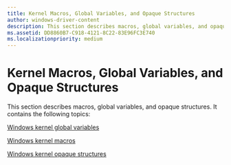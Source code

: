 ```yaml
---
title: Kernel Macros, Global Variables, and Opaque Structures
author: windows-driver-content
description: This section describes macros, global variables, and opaque structures.
ms.assetid: DD8860B7-C918-4121-8C22-83E96FC3E740
ms.localizationpriority: medium
---
```


# Kernel Macros, Global Variables, and Opaque Structures


This section describes macros, global variables, and opaque structures. It contains the following topics:

[Windows kernel global variables](mm64bitphysicaladdress.md)

[Windows kernel macros](mm-bad-pointer.md)

[Windows kernel opaque structures](eprocess.md)

 

 




